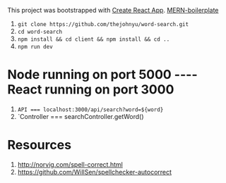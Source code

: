 This project was bootstrapped with [Create React App](https://github.com/facebookincubator/create-react-app). [MERN-boilerplate](https://github.com/thejohnyu/MERN-boilerplate.git)


1. `git clone https://github.com/thejohnyu/word-search.git`
2. `cd word-search`
3. `npm install && cd client && npm install && cd ..`
4. `npm run dev`


# Node running on port 5000 ---- React running on port 3000

1. `API === localhost:3000/api/search?word=${word}`
2. `Controller === searchController.getWord()



# Resources

1. http://norvig.com/spell-correct.html
2. https://github.com/WillSen/spellchecker-autocorrect
